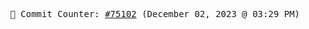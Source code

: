 <p align="center">
    <samp>
        📮 Commit Counter: <a href="https://github.com/Javascript-void0/Javascript-void0/commits/main">#75102</a> (December 02, 2023 @ 03:29 PM)
    </samp>
</p>